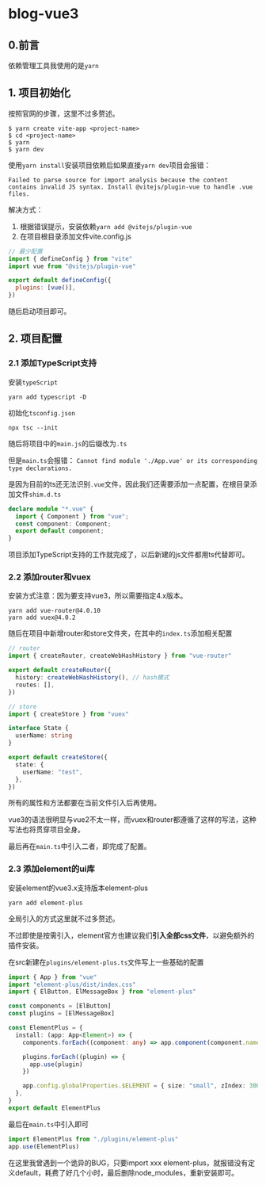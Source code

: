 # blog-vue3

## 0.前言
依赖管理工具我使用的是`yarn`

## 1. 项目初始化

按照官网的步骤，这里不过多赘述。
```shell
$ yarn create vite-app <project-name>
$ cd <project-name>
$ yarn
$ yarn dev
```
使用`yarn install`安装项目依赖后如果直接`yarn dev`项目会报错：

`Failed to parse source for import analysis because the content contains invalid JS syntax. Install @vitejs/plugin-vue to handle .vue files.`

解决方式：
 1. 根据错误提示，安装依赖`yarn add @vitejs/plugin-vue`
 2. 在项目根目录添加文件vite.config.js
```js
// 最少配置
import { defineConfig } from "vite"
import vue from "@vitejs/plugin-vue"

export default defineConfig({
  plugins: [vue()],
})
```
随后启动项目即可。

## 2. 项目配置

### 2.1 添加TypeScript支持
安装`typeScript`
```shell
yarn add typescript -D
```
初始化`tsconfig.json`
```shell
npx tsc --init
```
随后将项目中的`main.js`的后缀改为`.ts`

但是`main.ts`会报错：
`Cannot find module './App.vue' or its corresponding type declarations.`

是因为目前的ts还无法识别`.vue`文件，因此我们还需要添加一点配置，在根目录添加文件`shim.d.ts`
```ts
declare module "*.vue" {
  import { Component } from "vue";
  const component: Component;
  export default component;
}
```
项目添加TypeScript支持的工作就完成了，以后新建的js文件都用ts代替即可。

### 2.2 添加router和vuex
安装方式注意：因为要支持vue3，所以需要指定4.x版本。
```shell
yarn add vue-router@4.0.10
yarn add vuex@4.0.2
```
随后在项目中新增router和store文件夹，在其中的`index.ts`添加相关配置
```ts
// router
import { createRouter, createWebHashHistory } from "vue-router"

export default createRouter({
  history: createWebHashHistory(), // hash模式
  routes: [],
})
```
```ts
// store
import { createStore } from "vuex"

interface State {
  userName: string
}

export default createStore({
  state: {
    userName: "test",
  },
})
```
所有的属性和方法都要在当前文件引入后再使用。

vue3的语法很明显与vue2不太一样，而vuex和router都遵循了这样的写法，这种写法也将贯穿项目全身。

最后再在`main.ts`中引入二者，即完成了配置。

### 2.3 添加element的ui库
安装element的vue3.x支持版本element-plus
```shell
yarn add element-plus
```

全局引入的方式这里就不过多赘述。

不过即使是按需引入，element官方也建议我们**引入全部css文件**，以避免额外的插件安装。

在src新建在`plugins/element-plus.ts`文件写上一些基础的配置
``` ts
import { App } from "vue"
import "element-plus/dist/index.css"
import { ElButton, ElMessageBox } from "element-plus"

const components = [ElButton]
const plugins = [ElMessageBox]

const ElementPlus = {
  install: (app: App<Element>) => {
    components.forEach((component: any) => app.component(component.name, component))

    plugins.forEach((plugin) => {
      app.use(plugin)
    })

    app.config.globalProperties.$ELEMENT = { size: "small", zIndex: 3000 }
  },
}
export default ElementPlus
```

最后在`main.ts`中引入即可
```ts
import ElementPlus from "./plugins/element-plus"
app.use(ElementPlus)
```

在这里我曾遇到一个诡异的BUG，只要import xxx element-plus，就报错没有定义default，耗费了好几个小时，最后删除node_modules，重新安装即可。